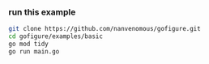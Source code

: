 ### run this example
```bash
git clone https://github.com/nanvenomous/gofigure.git
cd gofigure/examples/basic
go mod tidy
go run main.go
```
